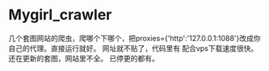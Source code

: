# Mygirl_crawler
几个套图网站的爬虫，爬哪个下哪个，把proxies={'http':'127.0.0.1:1088'}改成你自己的代理。直接运行就好。
网址就不贴了，代码里有
配合vps下载速度很快。
还在更新的套图，网站里不全。
已停更的都有。
